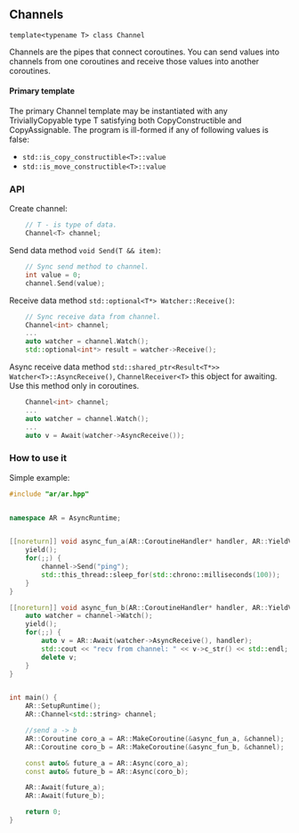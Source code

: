 ## Channels
`template<typename T> class Channel`

Channels are the pipes that connect coroutines. You can send values into channels from one coroutines and receive those values into another coroutines.

#### Primary template
The primary Channel template may be instantiated with any TriviallyCopyable type T satisfying both CopyConstructible and CopyAssignable. 
The program is ill-formed if any of following values is false:
* `std::is_copy_constructible<T>::value`
* `std::is_move_constructible<T>::value`

### API
Create channel:
``` C++
    // T - is type of data.
    Channel<T> channel;
```

Send data method `void Send(T && item)`: 
``` C++
    // Sync send method to channel.
    int value = 0;
    channel.Send(value);
```

Receive data method `std::optional<T*> Watcher::Receive()`:
``` C++
    // Sync receive data from channel.
    Channel<int> channel;
    ...
    auto watcher = channel.Watch();
    std::optional<int*> result = watcher->Receive();
```

Async receive data method `std::shared_ptr<Result<T*>> Watcher<T>::AsyncReceive()`, 
`ChannelReceiver<T>` this object for awaiting. Use this method only in coroutines.

``` C++
    Channel<int> channel;
    ...
    auto watcher = channel.Watch();
    ...
    auto v = Await(watcher->AsyncReceive());
```

### How to use it
Simple example:
``` C++
#include "ar/ar.hpp"


namespace AR = AsyncRuntime;


[[noreturn]] void async_fun_a(AR::CoroutineHandler* handler, AR::YieldVoid & yield, AR::Channel<std::string> *channel) {
    yield();
    for(;;) {
        channel->Send("ping");
        std::this_thread::sleep_for(std::chrono::milliseconds(100));
    }
}

[[noreturn]] void async_fun_b(AR::CoroutineHandler* handler, AR::YieldVoid & yield, AR::Channel<std::string> *channel) {
    auto watcher = channel->Watch();
    yield();
    for(;;) {
        auto v = AR::Await(watcher->AsyncReceive(), handler);
        std::cout << "recv from channel: " << v->c_str() << std::endl;
        delete v;
    }
}


int main() {
    AR::SetupRuntime();
    AR::Channel<std::string> channel;

    //send a -> b
    AR::Coroutine coro_a = AR::MakeCoroutine(&async_fun_a, &channel);
    AR::Coroutine coro_b = AR::MakeCoroutine(&async_fun_b, &channel);

    const auto& future_a = AR::Async(coro_a);
    const auto& future_b = AR::Async(coro_b);

    AR::Await(future_a);
    AR::Await(future_b);

    return 0;
}
```